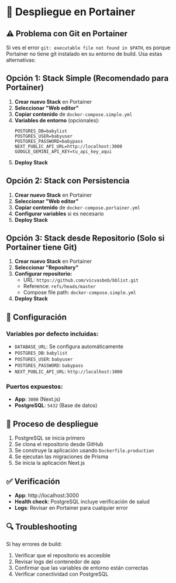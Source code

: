 # 🐳 Despliegue en Portainer

## ⚠️ Problema con Git en Portainer

Si ves el error `git: executable file not found in $PATH`, es porque Portainer no tiene git instalado en su entorno de build. Usa estas alternativas:

## Opción 1: Stack Simple (Recomendado para Portainer)

1. **Crear nuevo Stack** en Portainer
2. **Seleccionar "Web editor"**
3. **Copiar contenido** de `docker-compose.simple.yml`
4. **Variables de entorno** (opcionales):
   ```
   POSTGRES_DB=babylist
   POSTGRES_USER=babyuser  
   POSTGRES_PASSWORD=babypass
   NEXT_PUBLIC_API_URL=http://localhost:3000
   GOOGLE_GEMINI_API_KEY=tu_api_key_aqui
   ```
5. **Deploy Stack**

## Opción 2: Stack con Persistencia

1. **Crear nuevo Stack** en Portainer  
2. **Seleccionar "Web editor"**
3. **Copiar contenido** de `docker-compose.portainer.yml`
4. **Configurar variables** si es necesario
5. **Deploy Stack**

## Opción 3: Stack desde Repositorio (Solo si Portainer tiene Git)

1. **Crear nuevo Stack** en Portainer
2. **Seleccionar "Repository"**
3. **Configurar repositorio:**
   - URL: `https://github.com/vicvasbob/bblist.git`
   - Reference: `refs/heads/master`
   - Compose file path: `docker-compose.simple.yml`
4. **Deploy Stack**

## 🔧 Configuración

### Variables por defecto incluidas:
- `DATABASE_URL`: Se configura automáticamente
- `POSTGRES_DB`: `babylist`
- `POSTGRES_USER`: `babyuser`
- `POSTGRES_PASSWORD`: `babypass`
- `NEXT_PUBLIC_API_URL`: `http://localhost:3000`

### Puertos expuestos:
- **App**: `3000` (Next.js)
- **PostgreSQL**: `5432` (Base de datos)

## 🚀 Proceso de despliegue

1. PostgreSQL se inicia primero
2. Se clona el repositorio desde GitHub
3. Se construye la aplicación usando `Dockerfile.production`
4. Se ejecutan las migraciones de Prisma
5. Se inicia la aplicación Next.js

## ✅ Verificación

- **App**: http://localhost:3000
- **Health check**: PostgreSQL incluye verificación de salud
- **Logs**: Revisar en Portainer para cualquier error

## 🔍 Troubleshooting

Si hay errores de build:
1. Verificar que el repositorio es accesible
2. Revisar logs del contenedor de app
3. Confirmar que las variables de entorno están correctas
4. Verificar conectividad con PostgreSQL